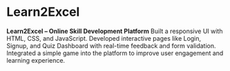 # Learn2Excel
**Learn2Excel – Online Skill Development Platform** Built a responsive UI with HTML, CSS, and JavaScript. Developed interactive pages like Login, Signup, and Quiz Dashboard with real-time feedback and form validation. Integrated a simple game into the platform to improve user engagement and learning experience. 
